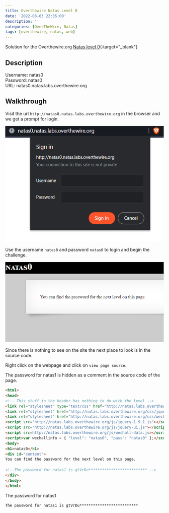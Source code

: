 ```yaml
---
title: Overthewire Natas Level 0
date: '2022-03-03 22:35:00'
description: ''
categories: [OverTheWire, Natas]
tags: [overthewire, natas, web]
---
```


Solution for the Overthewire.org [Natas level 0](https://overthewire.org/wargames/natas/natas0.html){:target="\_blank"}

## Description  

Username: natas0  
Password: natas0  
URL:      natas0.natas.labs.overthewire.org

## Walkthrough

Visit the url `http://natas0.natas.labs.overthewire.org` in the browser and we get a prompt for login.

![natas0 login page](/assets/img/overthewire/natas/natas0_login.png)

Use the username `natas0` and password `natas0` to login and begin the challenge.

![natas0 home page](/assets/img/overthewire/natas/natas0_home_page.png)

Since there is nothing to see on the site the next place to look is in the source code.

Right click on the webpage and click on `view page source`.

The password for natas1 is hidden as a comment in the source code of the page.

```html
<html>
<head>
<!-- This stuff in the header has nothing to do with the level -->
<link rel="stylesheet" type="text/css" href="http://natas.labs.overthewire.org/css/level.css">
<link rel="stylesheet" href="http://natas.labs.overthewire.org/css/jquery-ui.css" />
<link rel="stylesheet" href="http://natas.labs.overthewire.org/css/wechall.css" />
<script src="http://natas.labs.overthewire.org/js/jquery-1.9.1.js"></script>
<script src="http://natas.labs.overthewire.org/js/jquery-ui.js"></script>
<script src=http://natas.labs.overthewire.org/js/wechall-data.js></script><script src="http://natas.labs.overthewire.org/js/wechall.js"></script>
<script>var wechallinfo = { "level": "natas0", "pass": "natas0" };</script></head>
<body>
<h1>natas0</h1>
<div id="content">
You can find the password for the next level on this page.

<!--The password for natas1 is gtVrDu************************** -->
</div>
</body>
</html>
```

The password for natas1

```plaintext
The password for natas1 is gtVrDu**************************
```
